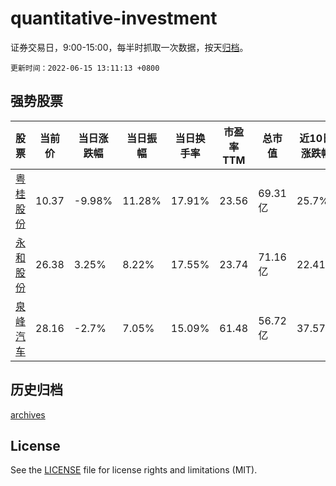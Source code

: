 # quantitative-investment

证券交易日，9:00-15:00，每半时抓取一次数据，按天[归档](archives)。

`更新时间：2022-06-15 13:11:13 +0800`

## 强势股票

|股票|当前价|当日涨跌幅|当日振幅|当日换手率|市盈率TTM|总市值|近10日涨跌幅|
|----|----|----|----|----|----|----|----|
|[粤桂股份](https://xueqiu.com/S/SZ000833)|10.37|-9.98%|11.28%|17.91%|23.56|69.31亿|25.7%|
|[永和股份](https://xueqiu.com/S/SH605020)|26.38|3.25%|8.22%|17.55%|23.74|71.16亿|22.41%|
|[泉峰汽车](https://xueqiu.com/S/SH603982)|28.16|-2.7%|7.05%|15.09%|61.48|56.72亿|37.57%|

## 历史归档

[archives](archives)

## License

See the [LICENSE](LICENSE) file for license rights and limitations (MIT).